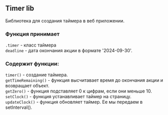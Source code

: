 ## Timer lib

Библиотека для создания таймера в веб приложении.<br>


### Функция принимает
`.timer` - класс таймера<br>
`deadline` - дата окончания акции в формате '2024-09-30'.<br>


### Содержит функции:
`timer()` - создание таймера.<br>
`getTimeRemaining()` - функция высчитавает время до окончания акции и возвращает объект.<br>
`getZero()` - функция подставляет 0 к цифрам, если они меньше 10.<br>
`setClock()` - функция устанавливает таймер на страницу.<br>
`updateClock()` - функция обновляет таймер. Ее мы передаем в setInterval().<br>


